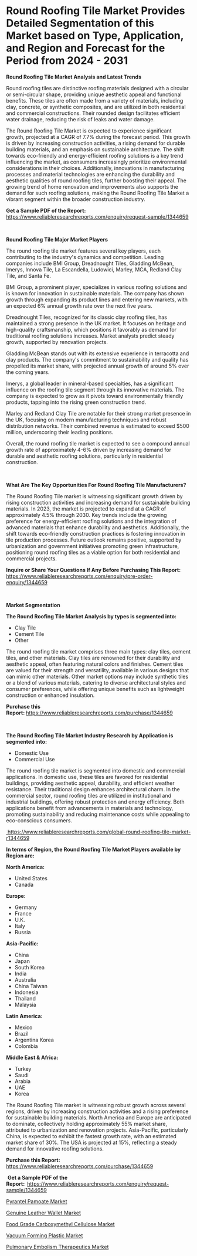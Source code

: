 <p><h1>Round Roofing Tile Market Provides Detailed Segmentation of this Market based on Type, Application, and Region and Forecast for the Period from 2024 - 2031</h1></p><p><strong>Round Roofing Tile Market Analysis and Latest Trends</strong></p>
<p><p>Round roofing tiles are distinctive roofing materials designed with a circular or semi-circular shape, providing unique aesthetic appeal and functional benefits. These tiles are often made from a variety of materials, including clay, concrete, or synthetic composites, and are utilized in both residential and commercial constructions. Their rounded design facilitates efficient water drainage, reducing the risk of leaks and water damage.</p><p>The Round Roofing Tile Market is expected to experience significant growth, projected at a CAGR of 7.7% during the forecast period. This growth is driven by increasing construction activities, a rising demand for durable building materials, and an emphasis on sustainable architecture. The shift towards eco-friendly and energy-efficient roofing solutions is a key trend influencing the market, as consumers increasingly prioritize environmental considerations in their choices. Additionally, innovations in manufacturing processes and material technologies are enhancing the durability and aesthetic qualities of round roofing tiles, further boosting their appeal. The growing trend of home renovation and improvements also supports the demand for such roofing solutions, making the Round Roofing Tile Market a vibrant segment within the broader construction industry.</p></p>
<p><strong>Get a Sample PDF of the Report:&nbsp;</strong> <a href="https://www.reliableresearchreports.com/enquiry/request-sample/1344659?utm_campaign=9&utm_medium=2&utm_source=Github&utm_content=ia&utm_term=11122024&utm_id=round-roofing-tile">https://www.reliableresearchreports.com/enquiry/request-sample/1344659</a></p>
<p>&nbsp;</p>
<p><strong>Round Roofing Tile Major Market Players</strong></p>
<p><p>The round roofing tile market features several key players, each contributing to the industry's dynamics and competition. Leading companies include BMI Group, Dreadnought Tiles, Gladding McBean, Imerys, Innova Tile, La Escandella, Ludowici, Marley, MCA, Redland Clay Tile, and Santa Fe.</p><p>BMI Group, a prominent player, specializes in various roofing solutions and is known for innovation in sustainable materials. The company has shown growth through expanding its product lines and entering new markets, with an expected 6% annual growth rate over the next five years.</p><p>Dreadnought Tiles, recognized for its classic clay roofing tiles, has maintained a strong presence in the UK market. It focuses on heritage and high-quality craftsmanship, which positions it favorably as demand for traditional roofing solutions increases. Market analysts predict steady growth, supported by renovation projects.</p><p>Gladding McBean stands out with its extensive experience in terracotta and clay products. The company's commitment to sustainability and quality has propelled its market share, with projected annual growth of around 5% over the coming years.</p><p>Imerys, a global leader in mineral-based specialties, has a significant influence on the roofing tile segment through its innovative materials. The company is expected to grow as it pivots toward environmentally friendly products, tapping into the rising green construction trend.</p><p>Marley and Redland Clay Tile are notable for their strong market presence in the UK, focusing on modern manufacturing techniques and robust distribution networks. Their combined revenue is estimated to exceed $500 million, underscoring their leading positions.</p><p>Overall, the round roofing tile market is expected to see a compound annual growth rate of approximately 4-6% driven by increasing demand for durable and aesthetic roofing solutions, particularly in residential construction.</p></p>
<p>&nbsp;</p>
<p><strong>What Are The Key Opportunities For Round Roofing Tile Manufacturers?</strong></p>
<p><p>The Round Roofing Tile market is witnessing significant growth driven by rising construction activities and increasing demand for sustainable building materials. In 2023, the market is projected to expand at a CAGR of approximately 4.5% through 2030. Key trends include the growing preference for energy-efficient roofing solutions and the integration of advanced materials that enhance durability and aesthetics. Additionally, the shift towards eco-friendly construction practices is fostering innovation in tile production processes. Future outlook remains positive, supported by urbanization and government initiatives promoting green infrastructure, positioning round roofing tiles as a viable option for both residential and commercial projects.</p></p>
<p><strong>Inquire or Share Your Questions If Any Before Purchasing This Report:</strong> <a href="https://www.reliableresearchreports.com/enquiry/pre-order-enquiry/1344659?utm_campaign=9&utm_medium=2&utm_source=Github&utm_content=ia&utm_term=11122024&utm_id=round-roofing-tile">https://www.reliableresearchreports.com/enquiry/pre-order-enquiry/1344659</a></p>
<p>&nbsp;</p>
<p><strong>Market Segmentation</strong></p>
<p><strong>The Round Roofing Tile Market Analysis by types is segmented into:</strong></p>
<p><ul><li>Clay Tile</li><li>Cement Tile</li><li>Other</li></ul></p>
<p><p>The round roofing tile market comprises three main types: clay tiles, cement tiles, and other materials. Clay tiles are renowned for their durability and aesthetic appeal, often featuring natural colors and finishes. Cement tiles are valued for their strength and versatility, available in various designs that can mimic other materials. Other market options may include synthetic tiles or a blend of various materials, catering to diverse architectural styles and consumer preferences, while offering unique benefits such as lightweight construction or enhanced insulation.</p></p>
<p><strong>Purchase this Report:&nbsp;</strong><a href="https://www.reliableresearchreports.com/purchase/1344659?utm_campaign=9&utm_medium=2&utm_source=Github&utm_content=ia&utm_term=11122024&utm_id=round-roofing-tile">https://www.reliableresearchreports.com/purchase/1344659</a></p>
<p>&nbsp;</p>
<p><strong>The Round Roofing Tile Market Industry Research by Application is segmented into:</strong></p>
<p><ul><li>Domestic Use</li><li>Commercial Use</li></ul></p>
<p><p>The round roofing tile market is segmented into domestic and commercial applications. In domestic use, these tiles are favored for residential buildings, providing aesthetic appeal, durability, and efficient weather resistance. Their traditional design enhances architectural charm. In the commercial sector, round roofing tiles are utilized in institutional and industrial buildings, offering robust protection and energy efficiency. Both applications benefit from advancements in materials and technology, promoting sustainability and reducing maintenance costs while appealing to eco-conscious consumers.</p></p>
<p><a href="https://www.reliableresearchreports.com/global-round-roofing-tile-market-r1344659?utm_campaign=9&utm_medium=2&utm_source=Github&utm_content=ia&utm_term=11122024&utm_id=round-roofing-tile">&nbsp;https://www.reliableresearchreports.com/global-round-roofing-tile-market-r1344659</a></p>
<p><strong>In terms of Region, the Round Roofing Tile Market Players available by Region are:</strong></p>
<p>
    <p> <strong> North America: </strong>
        <ul>
            <li>United States</li>
            <li>Canada</li>
        </ul>
        </p> 
    <p> <strong> Europe: </strong>
        <ul>
            <li>Germany</li>
            <li>France</li>
            <li>U.K.</li>
            <li>Italy</li>
            <li>Russia</li>
        </ul>
        </p> 
    <p> <strong> Asia-Pacific: </strong>
        <ul>
            <li>China</li>
            <li>Japan</li>
            <li>South Korea</li>
            <li>India</li>
            <li>Australia</li>
            <li>China Taiwan</li>
            <li>Indonesia</li>
            <li>Thailand</li>
            <li>Malaysia</li>
        </ul>
        </p> 
    <p> <strong> Latin America: </strong>
        <ul>
            <li>Mexico</li>
            <li>Brazil</li>
            <li>Argentina Korea</li>
            <li>Colombia</li>
        </ul>
        </p> 
    <p> <strong> Middle East & Africa: </strong>
        <ul>
            <li>Turkey</li>
            <li>Saudi</li>
            <li>Arabia</li>
            <li>UAE</li>
            <li>Korea</li>
        </ul>
    </p>
    </p>
<p><p>The Round Roofing Tile market is witnessing robust growth across several regions, driven by increasing construction activities and a rising preference for sustainable building materials. North America and Europe are anticipated to dominate, collectively holding approximately 55% market share, attributed to urbanization and renovation projects. Asia-Pacific, particularly China, is expected to exhibit the fastest growth rate, with an estimated market share of 30%. The USA is projected at 15%, reflecting a steady demand for innovative roofing solutions.</p></p>
<p><strong>Purchase this Report: </strong><a href="https://www.reliableresearchreports.com/purchase/1344659?utm_campaign=9&utm_medium=2&utm_source=Github&utm_content=ia&utm_term=11122024&utm_id=round-roofing-tile">https://www.reliableresearchreports.com/purchase/1344659</a></p>
<p>&nbsp;<strong>Get a Sample PDF of the Report:&nbsp;&nbsp;</strong><a href="https://www.reliableresearchreports.com/enquiry/request-sample/1344659?utm_campaign=9&utm_medium=2&utm_source=Github&utm_content=ia&utm_term=11122024&utm_id=round-roofing-tile">https://www.reliableresearchreports.com/enquiry/request-sample/1344659</a></p>
<p><strong></strong></p>
<p><p><a href="https://www.linkedin.com/pulse/c-hannibex-sqmmf?utm_campaign=9&utm_medium=2&utm_source=Github&utm_content=ia&utm_term=11122024&utm_id=round-roofing-tile">Pyrantel Pamoate Market</a></p><p><a href="https://www.linkedin.com/pulse/c-hannibex-sqmmf?utm_campaign=9&utm_medium=2&utm_source=Github&utm_content=ia&utm_term=11122024&utm_id=round-roofing-tile">Genuine Leather Wallet Market</a></p><p><a href="https://github.com/SanjidaMahmud54/Market-Research-Report-List-1/blob/main/food-grade-carboxymethyl-cellulose-market.md?utm_campaign=9&utm_medium=2&utm_source=Github&utm_content=ia&utm_term=11122024&utm_id=round-roofing-tile">Food Grade Carboxymethyl Cellulose Market</a></p><p><a href="https://www.linkedin.com/pulse/vacuum-forming-plastic-market-size-analysis-2024-2031-deployment-mca0e?utm_campaign=9&utm_medium=2&utm_source=Github&utm_content=ia&utm_term=11122024&utm_id=round-roofing-tile">Vacuum Forming Plastic Market</a></p><p><a href="https://github.com/hgf64gh/Market-Research-Report-List-1/blob/main/pulmonary-embolism-therapeutics-market.md?utm_campaign=9&utm_medium=2&utm_source=Github&utm_content=ia&utm_term=11122024&utm_id=round-roofing-tile">Pulmonary Embolism Therapeutics Market</a></p></p>